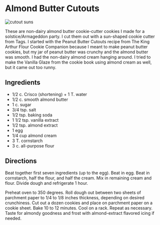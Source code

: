 # Almond Butter Cutouts

![cutout suns](http://mcdemarco.net/files/recipes/cutout_suns.jpg)

These are non-dairy almond butter cookie-cutter cookies I made for a solstice/Armageddon party. I cut them out with a sun-shaped cookie cutter from Tags. I started with the Peanut Butter Cutouts recipe from The King Arthur Flour Cookie Companion because I meant to make peanut butter cookies, but my jar of peanut butter was crunchy and the almond butter was smooth. I had the non-dairy almond cream hanging around. I tried to make the Vanilla Glaze from the cookie book using almond cream as well, but it came out too runny.

## Ingredients

* 1/2 c. Crisco (shortening) + 1 T. water
* 1/2 c. smooth almond butter
* 1 c. sugar
* 3/4 tsp. salt
* 1/2 tsp. baking soda
* 1 1/2 tsp. vanilla extract
* 1/2 tsp. almond extract
* 1 egg
* 1/4 cup almond cream
* 3 T. cornstarch
* 3 c. all-purpose flour

## Directions

Beat together first seven ingredients (up to the egg). Beat in egg. Beat in cornstarch, half the flour, and half the cream. Mix in remaining cream and flour. Divide dough and refrigerate 1 hour. 

Preheat oven to 350 degrees. Roll dough out between two sheets of parchment paper to 1/4 to 1/8 inches thickness, depending on desired crunchiness. Cut out a dozen cookies and place on parchment paper on a cookie sheet. Bake 10 to 12 minutes. Cool on a rack. Repeat as necessary. Taste for almondy goodness and frost with almond-extract flavored icing if needed.
